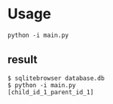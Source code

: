 # Usage

```shell
python -i main.py
```

## result
```shell
$ sqlitebrowser database.db
$ python -i main.py
[child_id_1_parent_id_1]
```
